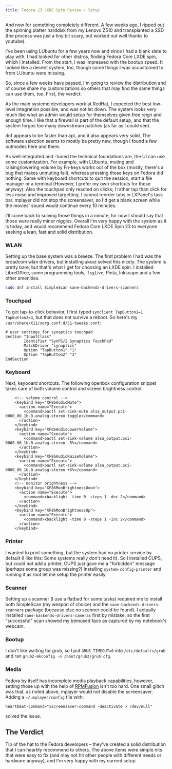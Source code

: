 ```yaml
---
title: Fedora 23 LXDE Spin Review + Setup
---
```


And now for something completely different. A few weeks ago, I ripped out the
spinning platter harddisk from my Lenovo Z510 and transplanted a SSD (the
process was just a tiny bit scary, but worked out well thanks to youtube).

I've been using LUbuntu for a few years now and since I had a blank slate to
play with, I had looked for other distros, finding Fedora Core LXDE spin, which
I installed. From the start, I was impressed with the bootup speed. It looked
like a decent system, too, though some things I was accustomed to from LUbuntu
were missing.

So, since a few weeks have passed, I'm going to review the distribution and of
course share my customizations so others that may find the same things can
use them, too. First, the verdict:

As the main systemd developers work at RedHat, I expected the best low-level
integration possible, and was not let down. The system looks very much like
what an admin would setup for themselves given free reign and enough time. I
like that a firewall is part of the default setup, and that the system forgos
too many downstream patches (as far as I could see).

dnf appears to be faster than apt, and it also appears very solid. The software
selection seems to mostly be pretty new, though I found a few outmodes here and
there.

As well-integrated and -tuned the technical foundations are, the UI can use
some customization. For example, with LUbuntu, muting and raising/lowering
volume by Fn-keys works out of the box (mostly, there's a bug that makes
unmuting fail), whereas pressing those keys on Fedora did nothing. Same with
keyboard shortcuts to quit the session, start a file manager or a terminal
(However, I prefer my own shortcuts for those anyway). Also the touchpad only
reacted on clicks; I rather tap than click for less noise and improved
targetting. I cannot reorder tabs in LXPanel's task bar. mplayer did not stop
the screensaver, so I'd get a blank screen while the movies' sound would
continue every 10 minutes.

I'll come back to solving those things in a minute, for now I should say that
those were really minor niggles. Overall I'm very happy with the system as it
is today, and would recommend Fedora Core LXDE Spin 23 to everyone seeking a
lean, fast and solid distribution.

### WLAN

Setting up the base system was a breeze. The first problem I had was the
broadcom wlan drivers, but installing `akmod` solved this nicely. The system is
pretty bare, but that's what I get for choosing an LXDE spin. I installed
LibreOffice, some programming tools, ΤɛχLive, Pinta, Inkscape and a few other
amenities.

```sh
sudo dnf install SimpleScan sane-backends-drivers-scanners
```

### Touchpad

To get tap-to-click behavior, I first typed `synclient TapButton1=1
TapButton2=3`, but that does not survive a reboot. So here's my
`/usr/share/X11/xorg.conf.d/51-tweaks.conf`:

```
# user settings for synaptics touchpad
Section "InputClass"
        Identifier "SynPS/2 Synaptics TouchPad"
        MatchDriver "synaptics"
        Option "TapButton1" "1"
        Option "TapButton2" "3"
EndSection
```

### Keyboard

Next, keyboard shortcuts. The following openbox configuration snippet takes
care of both volume control and screen brightness control:

```
    <!-- volume control -->
    <keybind key="XF86AudioMute">
      <action name="Execute">
        <command>pactl set-sink-mute alsa_output.pci-0000_00_1b.0.analog-stereo toggle</command>
      </action>
    </keybind>
    <keybind key="XF86AudioLowerVolume">
      <action name="Execute">
        <command>pactl set-sink-volume alsa_output.pci-0000_00_1b.0.analog-stereo -5%</command>
      </action>
    </keybind>
    <keybind key="XF86AudioRaiseVolume">
      <action name="Execute">
        <command>pactl set-sink-volume alsa_output.pci-0000_00_1b.0.analog-stereo +5%</command>
      </action>
    </keybind>
    <!-- monitor brightness -->
    <keybind key="XF86MonBrightnessDown">
      <action name="Execute">
        <command>xbacklight -time 0 -steps 1 -dec 2</command>
      </action>
    </keybind>
    <keybind key="XF86MonBrightnessUp">
      <action name="Execute">
        <command>xbacklight -time 0 -steps 1 -inc 2</command>
      </action>     
    </keybind>
```

### Printer

I wanted to print something, but the system had no printer service by default (I like
this: Some systems really don't need it). So I installed CUPS, but could not add a
printer, CUPS just gave me a "forbidden" message (perhaps some group was
missing?) Installing `system-config-printer` and running it as root let me setup the
printer easily.

### Scanner

Setting up a scanner (I use a flatbed for some tasks) required me to install
both SimpleScan (my weapon of choice) and the `sane-backends-drivers-scanners`
package (because else no scanner could be found). I actually installed
`sane-backends-drivers-cameras` first by mistake, so the first "successful"
scan showed my bemused face as captured by my notebook's webcam.

### Bootup

I don't like waiting for grub, so I put `GRUB_TIMEOUT=0` into
`/etc/defaults/grub` and ran `grub2-mkconfig -o /boot/grub2/grub.cfg`.

### Media

Fedora by itself has incomplete media playback capabilities, however, setting
those up with the help of [RPMFusion](http://rpmfusion.org) isn't too hard. One
small glitch was that, as noted above, mplayer would not disable the
screensaver. Adding a `~/.mplayer/config` file with:

```
heartbeat-command="xscreensaver-command -deactivate > /dev/null"
```

solved the issue.

## The Verdict

Tip of the hat to the Fedora developers – they've created a solid distribution
that I can heartily recommend to others. The above items were simple nits that
were easy to fix (and may not hit other people with different needs or hardware
anyway), and I'm very happy with my current setup.
